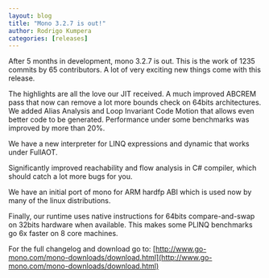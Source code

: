 ```yaml
---
layout: blog
title: "Mono 3.2.7 is out!"
author: Rodrigo Kumpera
categories: [releases]
---
```


After 5 months in development, mono 3.2.7 is out. This is the work of 1235 commits by 65 contributors. A lot of very exciting new things come with this release.

The highlights are all the love our JIT received. A much improved ABCREM pass that now can remove a lot more bounds check on 64bits architectures. We added Alias Analysis and Loop Invariant Code Motion that allows even better code to be generated. Performance under some benchmarks was improved by more than 20%.

We have a new interpreter for LINQ expressions and dynamic that works under FullAOT.

Significantly improved reachability and flow analysis in C# compiler, which should catch a lot more bugs for you.

We have an initial port of mono for ARM hardfp ABI which is used now by many of the linux distributions.

Finally, our runtime uses native instructions for 64bits compare-and-swap on 32bits hardware when available. This makes some PLINQ benchmarks go 6x faster on 8 core machines.

For the full changelog and download go to: [http://www.go-mono.com/mono-downloads/download.html](http://www.go-mono.com/mono-downloads/download.html)

